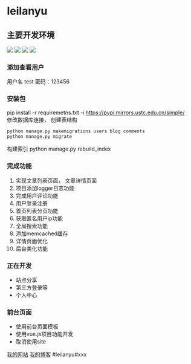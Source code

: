 # leilanyu

## 主要开发环境
![](https://img.shields.io/badge/ubuntu-16.04-orange.svg)
![](https://img.shields.io/badge/python-2.7.12-green.svg)
![](https://img.shields.io/badge/django-1.10.8-blue.svg)
![](https://img.shields.io/badge/drf-3.7.7-red.svg)

### 添加查看用户
用户名 test 密码：123456

### 安装包
pip install -r requiremetns.txt -i https://pypi.mirrors.ustc.edu.cn/simple/ </br>
修改数据库连接， 创建表结构
```python
python manage.py makemigrations users blog comments
python manage.py migrate
```
构建索引 python manage.py rebuild_index


### 完成功能
1. 实现文章列表页面， 文章详情页面
2. 项目添加logger日志功能
3. 完成用户评论功能
4. 用户登录注册
5. 首页列表分页功能
6. 获取匿名用户ip功能
7. 全局搜索功能
8. 添加memcached缓存
9. 详情页面优化
10. 后台美化功能

### 正在开发

- 站点分享
- 第三方登录等
- 个人中心




### 前台页面
- 使用前台页面模板
- 使用vue.js项目功能开发
- 取消使用site

[我的网站](http://www.zhanxiangyu.xyz/)
[我的博客](http://blog.csdn.net/qq_34971175)
#leilanyu#xxx

